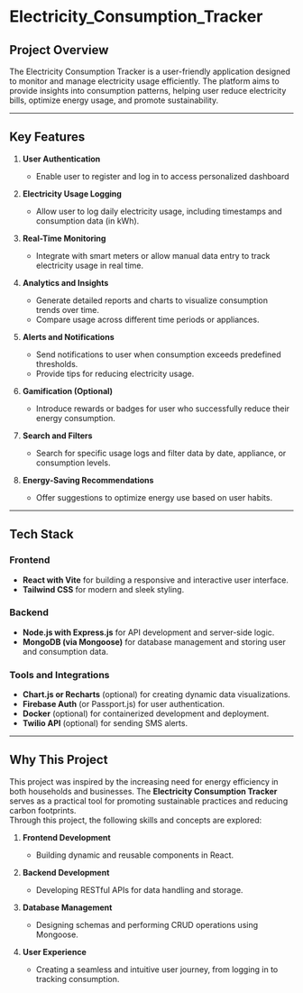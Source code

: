 # **Electricity_Consumption_Tracker**

## **Project Overview**

The Electricity Consumption Tracker is a user-friendly application designed to monitor and manage electricity usage efficiently. The platform aims to provide insights into consumption patterns, helping user reduce electricity bills, optimize energy usage, and promote sustainability.

---

## **Key Features**

1. **User Authentication**  
   - Enable user to register and log in to access personalized dashboard

2. **Electricity Usage Logging**  
   - Allow user to log daily electricity usage, including timestamps and consumption data (in kWh).

3. **Real-Time Monitoring**  
   - Integrate with smart meters or allow manual data entry to track electricity usage in real time.

4. **Analytics and Insights**  
   - Generate detailed reports and charts to visualize consumption trends over time.  
   - Compare usage across different time periods or appliances.

5. **Alerts and Notifications**  
   - Send notifications to user when consumption exceeds predefined thresholds.  
   - Provide tips for reducing electricity usage.

6. **Gamification (Optional)**  
   - Introduce rewards or badges for user who successfully reduce their energy consumption.

7. **Search and Filters**  
   - Search for specific usage logs and filter data by date, appliance, or consumption levels.

8. **Energy-Saving Recommendations**  
   - Offer suggestions to optimize energy use based on user habits.

---

## **Tech Stack**

### **Frontend**  
- **React with Vite** for building a responsive and interactive user interface.  
- **Tailwind CSS** for modern and sleek styling.

### **Backend**  
- **Node.js with Express.js** for API development and server-side logic.  
- **MongoDB (via Mongoose)** for database management and storing user and consumption data.

### **Tools and Integrations**  
- **Chart.js or Recharts** (optional) for creating dynamic data visualizations.  
- **Firebase Auth** (or Passport.js) for user authentication.  
- **Docker** (optional) for containerized development and deployment.  
- **Twilio API** (optional) for sending SMS alerts.  

---

## **Why This Project**

This project was inspired by the increasing need for energy efficiency in both households and businesses. The **Electricity Consumption Tracker** serves as a practical tool for promoting sustainable practices and reducing carbon footprints.  
Through this project, the following skills and concepts are explored:  

1. **Frontend Development**  
   - Building dynamic and reusable components in React.  

2. **Backend Development**  
   - Developing RESTful APIs for data handling and storage.  

3. **Database Management**  
   - Designing schemas and performing CRUD operations using Mongoose.   

4. **User Experience**  
   - Creating a seamless and intuitive user journey, from logging in to tracking consumption.  
